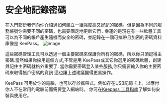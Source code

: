[Title]: # (安全地記錄密碼)
[Difficulty]: # (進階)
[Order]: # (0)

# 安全地記錄密碼

在入門部份我們向你介紹過如何建立一組強度高又好記的密碼。但是因為不同的服務帳號你需要不同的密碼，也需要固定地更新它們 . 幸運的是現在有一些軟體工具可以為不同的帳戶產生隨機而安全的密碼，並記錄在一個可攜帶且加密的密碼資料庫像是 KeePass。
![image](password_adv1.png)

這些密碼管理工具可以透過一個主要密碼來保護你所有的密碼，所以你只須記得主密碼.當然如果你採用這個方式,不管是用 KeePass或其它你選用的密碼軟體，創建與記住主密碼就格外重要了. 當你需要密碼登入某些服務,你只需要輸入你的主要密碼來取得帳戶密碼的資訊 這也讓上述建議變得更易操作。

KeePass 可用於你的電腦，也可以存於攜帶式，例如存在USB記憶卡上，以應付你人不在常用的電腦前而需要登入網站時。
你可在[Keepass 工具指南](umbrella://lesson/keepassx)了解如何安裝與使用它。